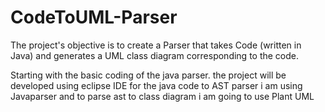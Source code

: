 # CodeToUML-Parser
The project's objective is to create a Parser that takes Code (written in Java) and generates a UML class diagram corresponding to the code.

Starting with the basic coding of the java parser.
the project will be developed using eclipse IDE
for the java code to AST parser i am using Javaparser and to parse ast to class diagram i am going to use Plant UML
